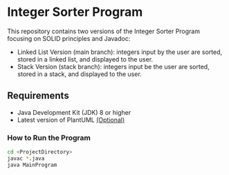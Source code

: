 # Integer Sorter Program
This repository contains two versions of the Integer Sorter Program focusing on SOLID principles and Javadoc:
  - Linked List Version (main branch): integers input by the user are sorted, stored in a linked list, and displayed to the user. 
  - Stack Version (stack branch): integers input be the user are sorted, stored in a stack, and displayed to the user.

## Requirements
  - Java Development Kit (JDK) 8 or higher
  - Latest version of PlantUML [(Optional)](https://plantuml.com/download)

### How to Run the Program
  ```bash
  cd <ProjectDirectory>
  javac *.java
  java MainProgram
